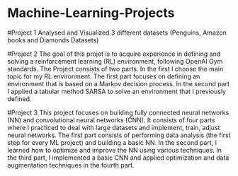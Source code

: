 # Machine-Learning-Projects
#Project 1
Analysed and Visualized 3 different datasets (Penguins, Amazon books and Diamonds Datasets)

#Project 2
The goal of this projet is to acquire experience in defining and solving a reinforcement learning (RL) environment, following OpenAI Gym standards.
The Project consists of two parts. In the first I choose the main topic for my RL environment. 
The first part focuses on defining an environment that is based on a Markov decision process. 
In the second part I applied a tabular method SARSA to solve an environment that I previously defined.

#Project 3
This project focuses on building fully connected neural networks (NN) and convolutional neural networks (CNN). 
It consists of four parts where I practiced to deal with large datasets and implement, train, adjust neural networks.
The first part consists of performing data analysis (the first step for every ML project) and building a basic NN. 
In the second part, I learned how to optimize and improve the NN using various techniques. 
In the third part, I implemented a basic CNN and applied optimization and data augmentation techniques in the fourth part.
